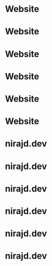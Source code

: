 # Website
# Website
# Website
# Website
# Website
# Website
# nirajd.dev
# nirajd.dev
# nirajd.dev
# nirajd.dev
# nirajd.dev
# nirajd.dev
